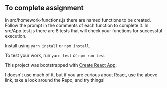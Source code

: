 ## To complete assignment

In src/homework-functions.js there are named functions to be created.
Follow the prompt in the comments of each function to complete it.
In src/App.test.js there are 8 tests that will check your functions for successful execution.

Install using `yarn install` or `npm install`.

To test your work, run `yarn test` or `npm run test`

This project was bootstrapped with [Create React App](https://github.com/facebook/create-react-app).

I doesn't use much of it, but if you are curious about React, use the above link,
take a look around the Repo, and try things!
